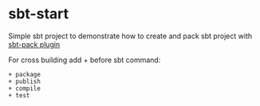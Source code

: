 # sbt-start

Simple sbt project to demonstrate how to create and pack sbt project with [sbt-pack plugin](https://github.com/xerial/sbt-pack)

For cross building add + before sbt command:

```
+ package
+ publish
+ compile
+ test
```
